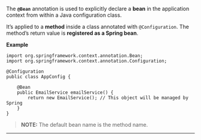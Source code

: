 
The **`@Bean`** annotation is used to explicitly declare a **bean** in the application context from within a Java configuration class.

It’s applied to a **method** inside a class annotated with `@Configuration`. The method’s return value is **registered as a Spring bean**.

**Example**

```
import org.springframework.context.annotation.Bean;
import org.springframework.context.annotation.Configuration;

@Configuration
public class AppConfig {

    @Bean
    public EmailService emailService() {
        return new EmailService(); // This object will be managed by Spring
    }
}
```

> **NOTE:** The default bean name is the method name.

---
